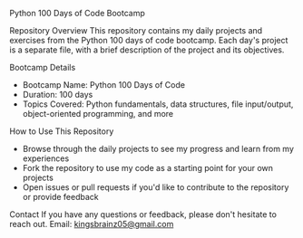 Python 100 Days of Code Bootcamp

Repository Overview
This repository contains my daily projects and exercises from the Python 100 days of code bootcamp. Each day's project is a separate file, with a brief description of the project and its objectives.

Bootcamp Details
- Bootcamp Name: Python 100 Days of Code
- Duration: 100 days
- Topics Covered: Python fundamentals, data structures, file input/output, object-oriented programming, and more

How to Use This Repository
- Browse through the daily projects to see my progress and learn from my experiences
- Fork the repository to use my code as a starting point for your own projects
- Open issues or pull requests if you'd like to contribute to the repository or provide feedback

Contact
If you have any questions or feedback, please don't hesitate to reach out.
Email: kingsbrainz05@gmail.com
